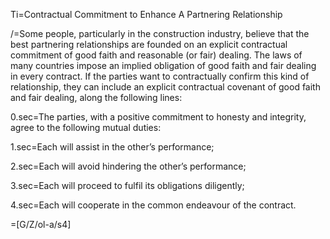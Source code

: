 Ti=Contractual Commitment to Enhance A Partnering Relationship

/=Some people, particularly in the construction industry, believe that the best partnering relationships are founded on an explicit contractual commitment of good faith and reasonable (or fair) dealing. The laws of many countries impose an implied obligation of good faith and fair dealing in every contract. If the parties want to contractually confirm this kind of relationship, they can include an explicit contractual covenant of good faith and fair dealing, along the following lines: 

0.sec=The parties, with a positive commitment to honesty and integrity, agree to the following mutual duties:

1.sec=Each will assist in the other’s performance;

2.sec=Each will avoid hindering the other’s performance;

3.sec=Each will proceed to fulfil its obligations diligently;

4.sec=Each will cooperate in the common endeavour of the contract.

=[G/Z/ol-a/s4]
